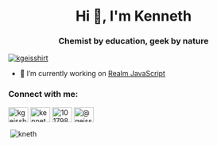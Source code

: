 <h1 align="center">Hi 👋, I'm Kenneth</h1>
<h3 align="center">Chemist by education, geek by nature</h3>

<p align="left"> <a href="https://twitter.com/kgeisshirt" target="blank"><img src="https://img.shields.io/twitter/follow/kgeisshirt?logo=twitter&style=for-the-badge" alt="kgeisshirt" /></a> </p>

- 🔭 I’m currently working on [Realm JavaScript](https://github.com/realm/realm-js)

<h3 align="left">Connect with me:</h3>
<p align="left">
<a href="https://twitter.com/kgeisshirt" target="blank"><img align="center" src="https://raw.githubusercontent.com/rahuldkjain/github-profile-readme-generator/master/src/images/icons/Social/twitter.svg" alt="kgeisshirt" height="30" width="40" /></a>
<a href="https://linkedin.com/in/kennethgeisshirt" target="blank"><img align="center" src="https://raw.githubusercontent.com/rahuldkjain/github-profile-readme-generator/master/src/images/icons/Social/linked-in-alt.svg" alt="kennethgeisshirt" height="30" width="40" /></a>
<a href="https://stackoverflow.com/users/1017985" target="blank"><img align="center" src="https://raw.githubusercontent.com/rahuldkjain/github-profile-readme-generator/master/src/images/icons/Social/stack-overflow.svg" alt="1017985" height="30" width="40" /></a>
<a href="https://medium.com/@geisshirt" target="blank"><img align="center" src="https://raw.githubusercontent.com/rahuldkjain/github-profile-readme-generator/master/src/images/icons/Social/medium.svg" alt="@geisshirt" height="30" width="40" /></a>
</p>



<p>&nbsp;<img align="center" src="https://github-readme-stats.vercel.app/api?username=kneth&show_icons=true&locale=en" alt="kneth" /></p>
